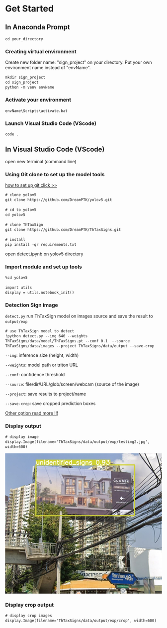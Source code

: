 # Get Started

<!-- ## Godream (Geo-dream)
Godream (Geo-dream) is a library that contain geospatial tools for RS&GIS analyze or geospatial analyze in python language. This appears to be a Python library specifically developed to assist in the analysis of geospatial data, with a focus on remote sensing and GIS applications. Such a library would likely provide functions and tools to manipulate, process, and visualize geospatial data, making it easier for users to perform complex analyses in these domains [pypi.org](https://pypi.org/project/Godream/).

[(How to create new environment)](https://conda.io/projects/conda/en/latest/user-guide/tasks/manage-environments.html#creating-an-environment-with-commands) -->

## In Anaconda Prompt

    cd your_directory

### Creating virtual environment
Create new folder name: "sign_project" on your directory. Put your own environment name instead of "envName".

    mkdir sign_project
    cd sign_project
    python -m venv envName

### Activate your environment 

    envName\Scripts\activate.bat


<!-- ### Installation

    pip install ThTaxSigns -->


### Launch Visual Studio Code (VScode)

    code .

## In Visual Studio Code (VScode)

open new terminal (command line)

### Using Git clone to set up the model tools
[how to set up git click >>](https://stackpython.medium.com/%E0%B8%97%E0%B8%B3%E0%B8%84%E0%B8%A7%E0%B8%B2%E0%B8%A1%E0%B8%A3%E0%B8%B9%E0%B9%89%E0%B8%88%E0%B8%B1%E0%B8%81-git-github-%E0%B8%9E%E0%B8%A3%E0%B9%89%E0%B8%AD%E0%B8%A1%E0%B8%81%E0%B8%B2%E0%B8%A3%E0%B9%83%E0%B8%8A%E0%B9%89%E0%B8%87%E0%B8%B2%E0%B8%99%E0%B8%A3%E0%B9%88%E0%B8%A7%E0%B8%A1%E0%B8%81%E0%B8%B1%E0%B8%9A-vs-code-%E0%B9%80%E0%B8%9A%E0%B8%B7%E0%B9%89%E0%B8%AD%E0%B8%87%E0%B8%95%E0%B9%89%E0%B8%99-f848f41a39e9)

```
# clone yolov5
git clone https://github.com/DreamPTK/yolov5.git

# cd to yolov5
cd yolov5

# clone ThTaxSign
git clone https://github.com/DreamPTK/ThTaxSigns.git

# install
pip install -qr requirements.txt  

```

open detect.ipynb on yolov5 directory

### Import module and set up tools

```
%cd yolov5

import utils
display = utils.notebook_init()

```

### Detection Sign image

`detect.py` run ThTaxSign model on images source and save the result to `output/exp`

```
# use ThTaxSign model to detect 
!python detect.py --img 640 --weights ThTaxSigns/data/model/ThTaxSigns.pt --conf 0.1  --source ThTaxSigns/data/images --project ThTaxSigns/data/output --save-crop

```
 `--img`: inference size (height, width)

`--weights`: model path or triton URL

`--conf`: confidence threshold

`--source`: file/dir/URL/glob/screen/webcam (source of the image)

`--project`: save results to project/name

`--save-crop`: save cropped prediction boxes

[Other option read more !!!](https://github.com/ultralytics/yolov5/blob/master/detect.py)



### Display output

```
# display image
display.Image(filename='ThTaxSigns/data/output/exp/testimg2.jpg', width=600)

```

![123](img/testimg2.jpg)

### Display crop output

```
# display crop images
display.Image(filename='ThTaxSigns/data/output/exp/crop', width=600)

```




